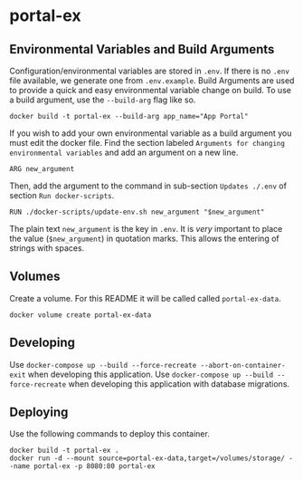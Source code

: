 # portal-ex

## Environmental Variables and Build Arguments
Configuration/environmental variables are stored in `.env`.
If there is no `.env` file available, we generate one from `.env.example`.
Build Arguments are used to provide a quick and easy environmental variable
change on build. To use a build argument, use the `--build-arg` flag like so.
```
docker build -t portal-ex --build-arg app_name="App Portal"
```
If you wish to add your own environmental variable as a build argument you must edit the docker file. Find the section labeled `Arguments for changing environmental variables` and add an argument on a new line.
```
ARG new_argument
```
Then, add the argument to the command in sub-section `Updates ./.env` of section `Run docker-scripts`.
```
RUN ./docker-scripts/update-env.sh new_argument "$new_argument"
```
The plain text `new_argument` is the key in `.env`. It is *very* important to place the value (`$new_argument`) in quotation marks. This allows the entering of strings with spaces.

## Volumes
Create a volume. For this README it will be called called `portal-ex-data`.
```
docker volume create portal-ex-data
```

## Developing
Use `docker-compose up --build --force-recreate --abort-on-container-exit` when developing this application.
Use `docker-compose up --build --force-recreate` when developing this application with database migrations.


## Deploying
Use the following commands to deploy this container.
```
docker build -t portal-ex .
docker run -d --mount source=portal-ex-data,target=/volumes/storage/ --name portal-ex -p 8080:80 portal-ex
```
